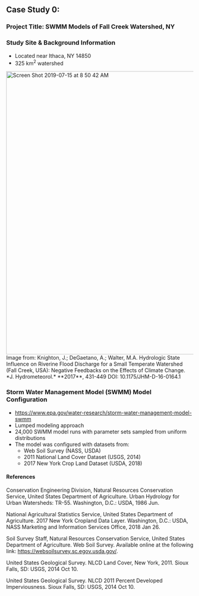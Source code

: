 ## Case Study 0: 

### Project Title: SWMM Models of Fall Creek Watershed, NY

### Study Site & Background Information
- Located near Ithaca, NY 14850
- 325 km<sup>2</sup> watershed 

<img width="761" alt="Screen Shot 2019-07-15 at 8 50 42 AM" src="https://user-images.githubusercontent.com/20464090/61222040-73122e80-a6df-11e9-915b-8bf5410988f8.png">
Image from: Knighton, J.; DeGaetano, A.; Walter, M.A. Hydrologic State Influence on Riverine Flood Discharge for a Small Temperate Watershed (Fall Creek, USA): Negative Feedbacks on the Effects of Climate Change. *J. Hydrometeorol.* **2017**, 431-449 DOI: 10.1175/JHM-D-16-0164.1 

### Storm Water Management Model (SWMM) Model Configuration
- https://www.epa.gov/water-research/storm-water-management-model-swmm
- Lumped modeling approach
- 24,000 SWMM model runs with parameter sets sampled from uniform distributions
- The model was configured with datasets from:
  - Web Soil Survey (NASS, USDA)
  - 2011 National Land Cover Dataset (USGS, 2014)
  - 2017 New York Crop Land Dataset (USDA, 2018)

#### References
Conservation Engineering Division, Natural Resources Conservation Service, United States Department of Agriculture. Urban Hydrology for Urban Watersheds: TR-55. Washington, D.C.: USDA, 1986 Jun.

National Agricultural Statistics Service, United States Department of Agriculture. 2017 New York Cropland Data Layer. Washington, D.C.: USDA, NASS Marketing and Information Services Office, 2018 Jan 26.

Soil Survey Staff, Natural Resources Conservation Service, United States Department of Agriculture. Web Soil Survey. Available online at the following link: https://websoilsurvey.sc.egov.usda.gov/.

United States Geological Survey. NLCD Land Cover, New York, 2011. Sioux Falls, SD: USGS, 2014 Oct 10.

United States Geological Survey. NLCD 2011 Percent Developed Imperviousness. Sioux Falls, SD: USGS, 2014 Oct 10.
